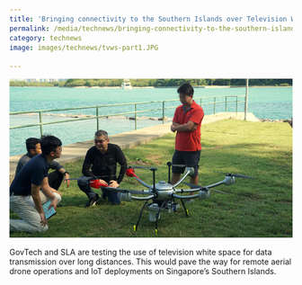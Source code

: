 ```yaml
---
title: 'Bringing connectivity to the Southern Islands over Television White Space'
permalink: /media/technews/bringing-connectivity-to-the-southern-islands
category: technews
image: images/technews/tvws-part1.JPG

---
```



![tvws](/images/technews//tvws-part1.JPG)

GovTech and SLA are testing the use of television white space for data transmission over long distances. This would pave the way for remote aerial drone operations and IoT deployments on Singapore’s Southern Islands. 
